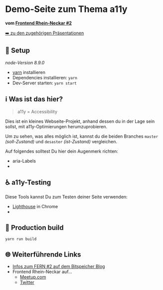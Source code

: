 
# Demo-Seite zum Thema a11y

 <!-- TODO: Screenshot hier einbetten -->

**vom [Frontend Rhein-Neckar #2](https://www.meetup.com/de-DE/Frontend-Rhein-Neckar/events/252148498/)**

[➡️ zu den zugehörigen Präsentationen]() <!-- TODO: Link zu dem Präsentationen -->

## 🚀 Setup

*node-Version 8.9.0*

* [yarn](https://yarnpkg.com/en/docs/install) installieren
* Dependencies installieren: `yarn`
* Dev-Server starten: `yarn start`


## ℹ️ Was ist das hier?

> a11y = Accessibility

Dies ist ein kleines Webseite-Projekt, anhand dessen du in der Lage sein sollst, mit a11y-Optimierungen herumzuprobieren.

Um zu sehen, was alles möglich ist, kannst du die beiden Branches `master` *(soll-Zustand)* und `desaster` <!-- TODO: tatsächlichen Branch-Namen eintragen --> *(ist-Zustand)* vergleichen.

Auf folgendes solltest Du hier dein Augenmerk richten:

* aria-Labels
*  <!-- TODO: weitere eintragen --> 


## ♿️ a11y-Testing

Diese Tools kannst Du zum Testen deiner Seite verwenden:

* [Lighthouse](https://developers.google.com/web/tools/lighthouse/) in Chrome
* <!-- TODO: weitere Tools zum Testen eintragen eintragen --> 


## 🚚 Production build

`yarn run build`

## 🌐 Weiterführende Links

* [Infos zum FERN #2 auf dem Bitspeicher Blog](https://bitspeicher.blog/frontend-rhein-neckar-2-a11y/)
* Frontend Rhein-Neckar auf...
	* [Meetup.com](https://www.meetup.com/de-DE/Frontend-Rhein-Neckar/)
	* [Twitter](https://twitter.com/FrontendRN)